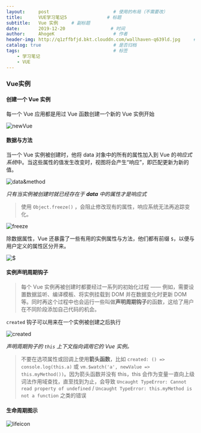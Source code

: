 ```yaml
---
layout:     post                        # 使用的布局（不需要改）
title:      VUE学习笔记5               # 标题
subtitle:   Vue 实例     # 副标题
date:       2019-12-20                 # 时间
author:     AhogeK                      # 作者
header-img: http://q1zffbfjd.bkt.clouddn.com/wallhaven-q639ld.jpg     # 这篇文章标题背景图片
catalog: true                           # 是否归档
tags:                                   # 标签
    - 学习笔记
    - VUE
---
```

### Vue实例

#### 创建一个 Vue 实例

每一个 Vue 应用都是用过 Vue 函数创建一个新的 Vue 实例开始

![newVue](http://q1zffbfjd.bkt.clouddn.com/1220-1.PNG)

#### 数据与方法

当一个 Vue 实例被创建时，他将 data 对象中的所有的属性加入到 Vue 的*响应式系统*中。当这些属性的值发生改变时，视图将会产生“响应”，即匹配更新为新的值。

![data&method](http://q1zffbfjd.bkt.clouddn.com/1220-2.PNG)

*只有当实例被创建时就已经存在于 **data** 中的属性才是响应式*

>使用 ``Object.freeze()`` ，会阻止修改现有的属性，响应系统无法再追踪变化。

![freeze](http://q1zffbfjd.bkt.clouddn.com/1220-3.PNG)

除数据属性，Vue 还暴露了一些有用的实例属性与方法，他们都有前缀 ``$``，以便与用户定义的属性区分开来。

![$](http://q1zffbfjd.bkt.clouddn.com/1220-4.PNG)

#### 实例声明周期钩子

> 每个 Vue 实例再被创建时都要经过一系列的初始化过程 —— 例如，需要设置数据监听、编译模板、将实例挂载到 DOM 并在数据变化时更新 DOM 等。同时再这个过程中也会运行一些叫做**声明周期钩子**的函数，这给了用户在不同阶段添加自己代码的机会。

``created`` 钩子可以用来在一个实例被创建之后执行

![created](http://q1zffbfjd.bkt.clouddn.com/1220-5.PNG)

*声明周期狗子的 ``this`` 上下文指向调用它的 Vue 实例。*

> 不要在选项属性或回调上使用**箭头函数**，比如 ``created: () => console.log(this.a)`` 或 ``vm.$watch('a', newValue => this.myMethod())``。因为箭头函数并没有 this，this 会作为变量一直向上级词法作用域查找，直至找到为止，会导致 ``Uncaught TypeError: Cannot read property of undefined`` / ``Uncaught TypeError: this.myMethod is not a function`` 之类的错误

#### 生命周期图示

![lifeicon](https://cn.vuejs.org/images/lifecycle.png)